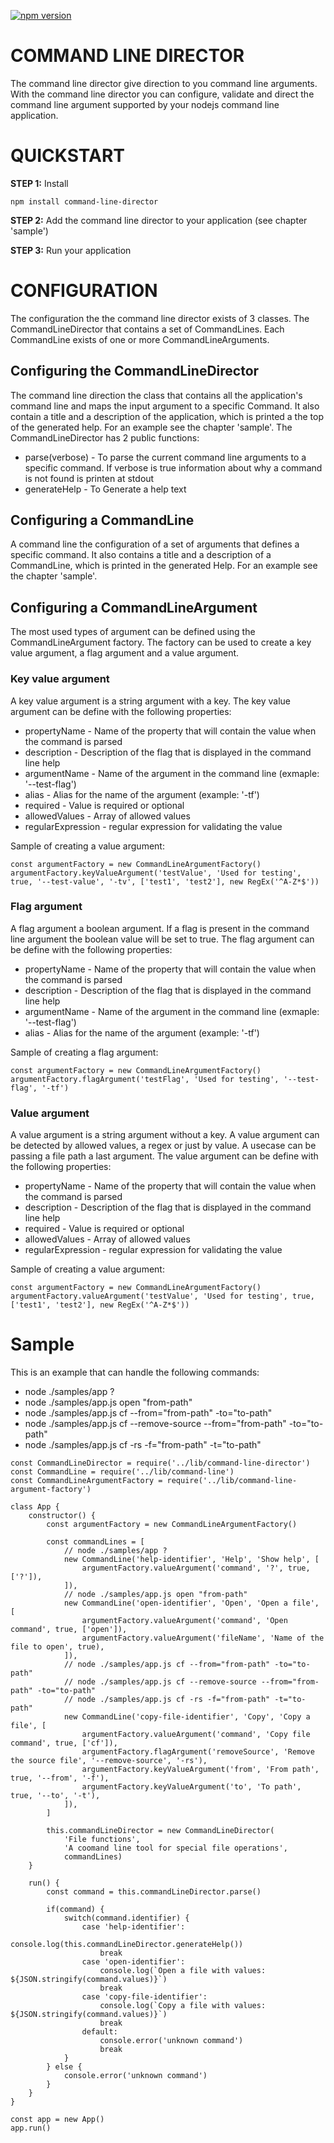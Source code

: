 [![npm version](https://badge.fury.io/js/data-elevator.svg)](https://badge.fury.io/js/data-elevator)

# COMMAND LINE DIRECTOR #

The command line director give direction to you command line arguments. With the command line director you can configure, validate and direct the command line argument supported by your nodejs command line application.

# QUICKSTART #

**STEP 1:** Install
```
npm install command-line-director
```

**STEP 2:** Add the command line director to your application (see chapter 'sample')

**STEP 3:** Run your application

# CONFIGURATION #

The configuration the the command line director exists of 3 classes. The CommandLineDirector that contains a set of CommandLines. Each CommandLine exists of one or more CommandLineArguments.

## Configuring the CommandLineDirector

The command line direction the class that contains all the application's command line and maps the input argument to a specific Command. It also contain a title and a description of the application, which is printed a the top of the generated help. For an example see the chapter 'sample'. The CommandLineDirector has 2 public functions:

* parse(verbose) - To parse the current command line arguments to a specific command. If verbose is true information about why a command is not found is printen at stdout
* generateHelp - To Generate a help text

## Configuring a CommandLine

A command line the configuration of a set of arguments that defines a specific command. It also contains a title and a description of a CommandLine, which is printed in the generated Help. For an example see the chapter 'sample'.

## Configuring a CommandLineArgument ##

The most used types of argument can be defined using the CommandLineArgument factory. The factory can be used to create a key value argument, a flag argument and a value argument.

### Key value argument ###

A key value argument is a string argument with a key. The key value argument can be define with the following properties:

* propertyName - Name of the property that will contain the value when the command is parsed
* description - Description of the flag that is displayed in the command line help
* argumentName - Name of the argument in the command line (exmaple: '--test-flag')
* alias - Alias for the name of the argument (example: '-tf')
* required - Value is required or optional
* allowedValues - Array of allowed values
* regularExpression - regular expression for validating the value

Sample of creating a value argument:

```
const argumentFactory = new CommandLineArgumentFactory()
argumentFactory.keyValueArgument('testValue', 'Used for testing', true, '--test-value', '-tv', ['test1', 'test2'], new RegEx('^A-Z*$'))
```

### Flag argument ###

A flag argument a boolean argument. If a flag is present in the command line argument the boolean value will be set to true. The flag argument can be define with the following properties:

* propertyName - Name of the property that will contain the value when the command is parsed
* description - Description of the flag that is displayed in the command line help
* argumentName - Name of the argument in the command line (exmaple: '--test-flag')
* alias - Alias for the name of the argument (example: '-tf')

Sample of creating a flag argument:

```
const argumentFactory = new CommandLineArgumentFactory()
argumentFactory.flagArgument('testFlag', 'Used for testing', '--test-flag', '-tf')
```

### Value argument ###

A value argument is a string argument without a key. A value argument can be detected by allowed values, a regex or just by value. A usecase can be passing a file path a last argument. The value argument can be define with the following properties:

* propertyName - Name of the property that will contain the value when the command is parsed
* description - Description of the flag that is displayed in the command line help
* required - Value is required or optional
* allowedValues - Array of allowed values
* regularExpression - regular expression for validating the value

Sample of creating a value argument:

```
const argumentFactory = new CommandLineArgumentFactory()
argumentFactory.valueArgument('testValue', 'Used for testing', true, ['test1', 'test2'], new RegEx('^A-Z*$'))
```

# Sample #
This is an example that can handle the following commands:
* node ./samples/app ?
* node ./samples/app.js open "from-path"
* node ./samples/app.js cf --from="from-path" -to="to-path"
* node ./samples/app.js cf --remove-source --from="from-path" -to="to-path"
* node ./samples/app.js cf -rs -f="from-path" -t="to-path"

```
const CommandLineDirector = require('../lib/command-line-director')
const CommandLine = require('../lib/command-line')
const CommandLineArgumentFactory = require('../lib/command-line-argument-factory')

class App {
    constructor() {
        const argumentFactory = new CommandLineArgumentFactory()

        const commandLines = [
            // node ./samples/app ?
            new CommandLine('help-identifier', 'Help', 'Show help', [
                argumentFactory.valueArgument('command', '?', true, ['?']),
            ]),
            // node ./samples/app.js open "from-path"
            new CommandLine('open-identifier', 'Open', 'Open a file', [
                argumentFactory.valueArgument('command', 'Open command', true, ['open']),
                argumentFactory.valueArgument('fileName', 'Name of the file to open', true),
            ]),
            // node ./samples/app.js cf --from="from-path" -to="to-path"
            // node ./samples/app.js cf --remove-source --from="from-path" -to="to-path"
            // node ./samples/app.js cf -rs -f="from-path" -t="to-path"
            new CommandLine('copy-file-identifier', 'Copy', 'Copy a file', [
                argumentFactory.valueArgument('command', 'Copy file command', true, ['cf']),
                argumentFactory.flagArgument('removeSource', 'Remove the source file', '--remove-source', '-rs'),
                argumentFactory.keyValueArgument('from', 'From path', true, '--from', '-f'),
                argumentFactory.keyValueArgument('to', 'To path', true, '--to', '-t'),
            ]),
        ]

        this.commandLineDirector = new CommandLineDirector(
            'File functions', 
            'A coomand line tool for special file operations', 
            commandLines)
    }

    run() {
        const command = this.commandLineDirector.parse()

        if(command) {
            switch(command.identifier) {
                case 'help-identifier':
                    console.log(this.commandLineDirector.generateHelp())
                    break
                case 'open-identifier':
                    console.log(`Open a file with values: ${JSON.stringify(command.values)}`)
                    break
                case 'copy-file-identifier':
                    console.log(`Copy a file with values: ${JSON.stringify(command.values)}`)
                    break
                default:
                    console.error('unknown command')
                    break
            }
        } else {
            console.error('unknown command')
        }
    }
}

const app = new App()
app.run()
```

